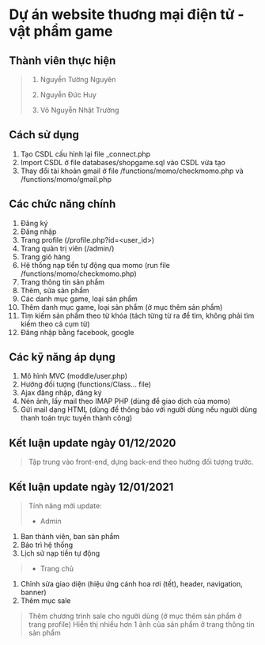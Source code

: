 # Dự án website thuơng mại điện tử - vật phẩm game
## Thành viên thực hiện
>
> 1. Nguyễn Tường Nguyên
>
> 2. Nguyễn Đức Huy
>
> 3. Võ Nguyễn Nhật Trường

## Cách sử dụng

1. Tạo CSDL cấu hình lại file _connect.php
2. Import CSDL ở file databases/shopgame.sql vào CSDL vừa tạo
3. Thay đổi tài khoản gmail ở file /functions/momo/checkmomo.php và /functions/momo/gmail.php

## Các chức năng chính

1. Đăng ký
2. Đăng nhập
3. Trang profile (/profile.php?id=<user_id>)
4. Trang quản trị viên (/admin/)
5. Trang giỏ hàng
6. Hệ thống nạp tiền tự động qua momo (run file /functions/momo/checkmomo.php)
7. Trang thông tin sản phẩm
8. Thêm, sửa sản phẩm
9. Các danh mục game, loại sản phẩm
10. Thêm danh mục game, loại sản phẩm (ở mục thêm sản phẩm)
11. Tìm kiếm sản phẩm theo từ khóa (tách từng từ ra để tìm, không phải tìm kiếm theo cả cụm từ)
12. Đăng nhập bằng facebook, google

## Các kỹ năng áp dụng

1. Mô hình MVC (moddle/user.php)
2. Hướng đối tượng (functions/Class... file)
3. Ajax đăng nhập, đăng ký
4. Nén ảnh, lấy mail theo IMAP PHP (dùng để giao dịch của momo)
5. Gửi mail dạng HTML (dùng để thông báo với người dùng nếu người dùng thanh toán trực tuyến thành công)

## Kết luận update ngày 01/12/2020
>
> Tập trung vào front-end, dựng back-end theo hướng đối tượng trước.

## Kết luận update ngày 12/01/2021
> Tính năng mới update:
>* Admin
1. Ban thành viên, ban sản phẩm
2. Bảo trì hệ thống
3. Lịch sử nạp tiền tự động
>* Trang chủ
1. Chỉnh sửa giao diện (hiệu ứng cánh hoa rơi (tết), header, navigation, banner)
2. Thêm mục sale
> Thêm chương trình sale cho người dùng (ở mục thêm sản phẩm ở trang profile)
> Hiển thị nhiều hơn 1 ảnh của sản phẩm ở trang thông tin sản phẩm
